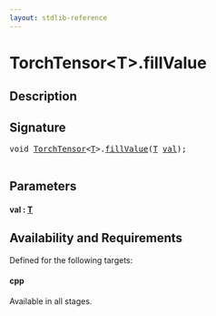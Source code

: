 ```yaml
---
layout: stdlib-reference
---
```


# TorchTensor\<T\>\.fillValue

## Description





## Signature 

<pre>
<span class="code_keyword">void</span> <a href="../index.html" class="code_type">TorchTensor</a>&lt;<a href="../index.html#typeparam-T" class="code_type">T</a>&gt;.<a href=".html">fillValue</a>(<a href="../index.html#typeparam-T" class="code_type">T</a> <a href=".html#decl-val" class="code_param">val</a>);

</pre>

## Parameters

####  <a id="decl-val"></a>val  : [T](../index.html#typeparam-T)

## Availability and Requirements

Defined for the following targets:

#### cpp
Available in all stages.



